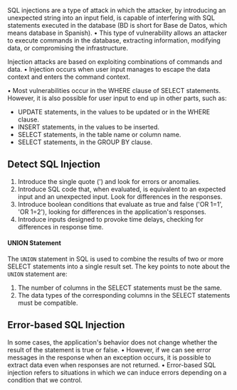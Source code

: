SQL injections are a type of attack in which the attacker, by introducing an unexpected string into an input field, is capable of interfering with SQL statements executed in the database (BD is short for Base de Datos, which means database in Spanish).
• This type of vulnerability allows an attacker to execute commands in the database, extracting information, modifying data, or compromising the infrastructure.

Injection attacks are based on exploiting combinations of commands and data.
• Injection occurs when user input manages to escape the data context and enters the command context.

• Most vulnerabilities occur in the WHERE clause of SELECT statements. However, it is also possible for user input to end up in other parts, such as:
  - UPDATE statements, in the values to be updated or in the WHERE clause.
  - INSERT statements, in the values to be inserted.
  - SELECT statements, in the table name or column name.
  - SELECT statements, in the GROUP BY clause.


## Detect SQL Injection
1. Introduce the single quote (') and look for errors or anomalies.
2. Introduce SQL code that, when evaluated, is equivalent to an expected input and an unexpected input. Look for differences in the responses.
3. Introduce boolean conditions that evaluate as true and false ('OR 1=1', 'OR 1=2'), looking for differences in the application's responses.
4. Introduce inputs designed to provoke time delays, checking for differences in response time.



#### UNION Statement
The `UNION` statement in SQL is used to combine the results of two or more SELECT statements into a single result set. The key points to note about the `UNION` statement are:

1. The number of columns in the SELECT statements must be the same.
2. The data types of the corresponding columns in the SELECT statements must be compatible.


## Error-based SQL Injection
In some cases, the application's behavior does not change whether the result of the statement is true or false.
• However, if we can see error messages in the response when an exception occurs, it is possible to extract data even when responses are not returned.
• Error-based SQL injection refers to situations in which we can induce errors depending on a condition that we control.